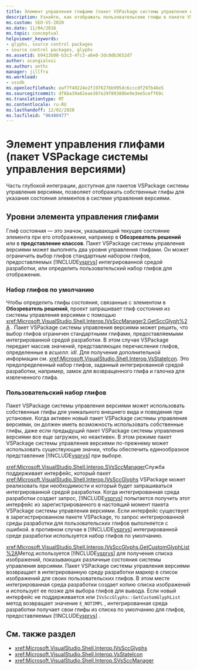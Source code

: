 ```yaml
---
title: Элемент управления глифами (пакет VSPackage системы управления версиями) | Документация Майкрософт
description: Узнайте, как отображать пользовательские глифы в пакете VSPackage системы управления версиями, чтобы можно было использовать собственные значки для указания состояния элементов в системе управления версиями.
ms.custom: SEO-VS-2020
ms.date: 11/04/2016
ms.topic: conceptual
helpviewer_keywords:
- glyphs, source control packages
- source control packages, glyphs
ms.assetid: b9413b08-b3c3-4fc3-a6e0-3dc0db3652d7
author: acangialosi
ms.author: anthc
manager: jillfra
ms.workload:
- vssdk
ms.openlocfilehash: eaf7f40224e2f197627bb995dc6cccdf297b46e5
ms.sourcegitcommit: df6ba39a62eae387e29f89388be9e3ee5ceff69c
ms.translationtype: MT
ms.contentlocale: ru-RU
ms.lasthandoff: 12/02/2020
ms.locfileid: "96480477"
---
```

# <a name="glyph-control-source-control-vspackage"></a>Элемент управления глифами (пакет VSPackage системы управления версиями)
Часть глубокой интеграции, доступная для пакетов VSPackage системы управления версиями, позволяет отображать собственные глифы для указания состояния элементов в системе управления версиями.

## <a name="levels-of-glyph-control"></a>Уровни элемента управления глифами
 Глиф состояния — это значок, указывающий текущее состояние элемента при его отображении, например в **Обозреватель решений** или в **представление классов**. Пакет VSPackage системы управления версиями может выполнять два уровня управления глифами. Он может ограничить выбор глифов стандартным набором глифов, предоставляемых [!INCLUDE[vsprvs](../../code-quality/includes/vsprvs_md.md)] интегрированной средой разработки, или определить пользовательский набор глифов для отображения.

### <a name="default-set-of-glyphs"></a>Набор глифов по умолчанию
 Чтобы определить глифы состояния, связанные с элементом в **Обозреватель решений**, проект запрашивает глиф состояния из системы управления версиями с помощью <xref:Microsoft.VisualStudio.Shell.Interop.IVsSccManager2.GetSccGlyph%2A> . Пакет VSPackage системы управления версиями может решить, что выбор глифов ограничен стандартными глифами, предоставляемыми интегрированной средой разработки. В этом случае VSPackage передает массив значений, представляющих перечисления глифов, определенные в *всшелл. idl*. Для получения дополнительной информации см. <xref:Microsoft.VisualStudio.Shell.Interop.VsStateIcon>. Это предопределенный набор глифов, заданный интегрированной средой разработки, например, замок для возвращенного глифа и галочка для извлеченного глифа.

### <a name="custom-set-of-glyphs"></a>Пользовательский набор глифов
 Пакет VSPackage системы управления версиями может использовать собственные глифы для уникального внешнего вида и поведения при установке. Когда активен новый пакет VSPackage системы управления версиями, он должен иметь возможность использовать собственные глифы, даже если предыдущий пакет VSPackage системы управления версиями все еще загружен, но неактивен. В этом режиме пакет VSPackage системы управления версиями по-прежнему может использовать существующие значки, чтобы обеспечить единообразное представление [!INCLUDE[vsprvs](../../code-quality/includes/vsprvs_md.md)] при выборе.

 <xref:Microsoft.VisualStudio.Shell.Interop.SVsSccManager>Служба поддерживает интерфейс, который пакет <xref:Microsoft.VisualStudio.Shell.Interop.IVsSccGlyphs> VSPackage может реализовать при необходимости и который будет запрашиваться интегрированной средой разработки. Когда интегрированная среда разработки создает запрос, [!INCLUDE[vsprvs](../../code-quality/includes/vsprvs_md.md)] попытается получить этот интерфейс из зарегистрированного в настоящий момент пакета VSPackage системы управления версиями. Если интерфейс существует в зарегистрированном пакете VSPackage, то запрос интегрированной среды разработки для пользовательских глифов выполняется с ошибкой. в противном случае в [!INCLUDE[vsprvs](../../code-quality/includes/vsprvs_md.md)] интегрированной среде разработки используется набор глифов по умолчанию.

 <xref:Microsoft.VisualStudio.Shell.Interop.IVsSccGlyphs.GetCustomGlyphList%2A>Метод используется [!INCLUDE[vsprvs](../../code-quality/includes/vsprvs_md.md)] для получения списка изображений, показывающих различные состояния системы управления версиями. Пакет VSPackage системы управления версиями возвращает в интегрированную среду разработки маркер в список изображений для своих пользовательских глифов. В этом месте интегрированная среда разработки создает копию списка изображений и использует ее позже для выбора глифов для вывода. Если новый интерфейс не поддерживается или `IVsSccGlyphs::GetCustomGlyphList` метод возвращает значение `E_NOTIMPL` , интегрированная среда разработки получает свои глифы из списка по умолчанию для глифов, предоставляемых [!INCLUDE[vsprvs](../../code-quality/includes/vsprvs_md.md)] .

## <a name="see-also"></a>См. также раздел
- <xref:Microsoft.VisualStudio.Shell.Interop.IVsSccGlyphs>
- <xref:Microsoft.VisualStudio.Shell.Interop.VsStateIcon>
- <xref:Microsoft.VisualStudio.Shell.Interop.SVsSccManager>
